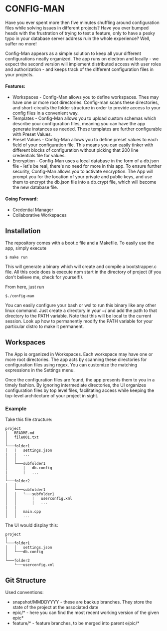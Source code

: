 # CONFIG-MAN

Have you ever spent more then five minutes shuffling around configuration files while solving issues in different projects? Have you ever bumped heads with the frustration of trying to test a feature, only to have a pesky typo in your database server address ruin the whole experience? Well, suffer no more!

Config-Man appears as a simple solution to keep all your different configurations neatly organized. The app runs on electron and locally - we expect the second version will implement distributed access with user roles and authorization - and keeps track of the different configuration files in your projects.

#### Features:
* Workspaces - Config-Man allows you to define workspaces. Thes may have one or more root directories. Config-man scans these directories, and short-circuits the folder structure in order to provide access to your config files in a convenient way.
* Templates - Config-Man allows you to upload custom schemas which describe your configuration files, meaning you can have the app generate instances as needed. These templates are further configurable with Preset Values.
* Preset Values - Config-Man allows you to define preset values to each field of your configuration file. This means you can easily tinker with different blocks of configuration without picking that 200 line credentials file for values.
* Encryption - Config-Man uses a local database in the form of a db.json file - let's be real, there's no need for more in this app. To ensure further security, Config-Man allows you to activate encryption. The App will prompt you for the location of your private and public keys, and use them to encrypt the db.json file into a db.crypt file, which will become the new database file.

#### Going Forward:
* Credential Manager
* Collaborative Workspaces

## Installation

The repository comes with a boot.c file and a Makefile. To easily use the app, simply execute 
```
$ make run
```
This will generate a binary which will create and compile a bootstrapper.c file. All this code does is execute npm start in the directory of project (if you don't believe me, check for yourself!).

From here, just run
```
$./config-man
```

You can easily configure your bash or wsl to run this binary like any other linux command. Just create a directory in your ~/ and add the path to that directory to the PATH variable. Note that this will be local to the current session. Look up how to permanently modify the PATH variable for your particular distro to make it permanent.

## Workspaces

The App is organized in Workspaces. Each workspace may have one or more root directories. The app acts by scanning these directories for configuration files using regex. You can customize the matching expressions in the Settings menu.

Once the configuration files are found, the app presents them to you in a timely fashion. By ignoring intermediate directories, the UI organizes configuration files by top level files, facilitating access while keeping the top-level architecture of your project in sight.

### Example

Take this file structure:

```Base-File-Structure
project
│   README.md
│   file001.txt    
│
└───folder1
│   |   settings.json
|   |   ...
│   │   
│   └───subfolder1
│       |   db.config
|       |   ...
│   
└───folder2
│   │   
│   └───subfolder1
│   │   └───subfolder1
│   │       |   userconfig.xml
│   │       |   ...       
|   |
│   │   main.cpp
│   │   ...
```

The UI would display this:
``` UI-File-Structure
project   
│
└───folder1
│   │   settings.json
│   └───db.config
│   
└───folder2
    └───userconfig.xml
```

## Git Structure
Used conventions:
* snapshot/MMDDYYYY - these are backup branches. They store the state of the project at the associated date
* epic/* - here you can find the most recent working version of the given epic*
* feature/* - feature branches, to be merged into parent e/pic/*

